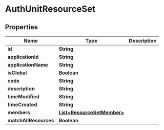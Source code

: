 

# AuthUnitResourceSet


## Properties

| Name | Type | Description | Notes |
|------------ | ------------- | ------------- | -------------|
|**id** | **String** |  |  [optional] |
|**applicationId** | **String** |  |  [optional] |
|**applicationName** | **String** |  |  [optional] |
|**isGlobal** | **Boolean** |  |  [optional] |
|**code** | **String** |  |  [optional] |
|**description** | **String** |  |  [optional] |
|**timeModified** | **String** |  |  [optional] |
|**timeCreated** | **String** |  |  [optional] |
|**members** | [**List&lt;ResourceSetMember&gt;**](ResourceSetMember.md) |  |  [optional] |
|**matchAllResources** | **Boolean** |  |  [optional] |



